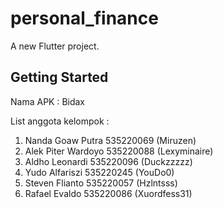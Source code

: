 # personal_finance

A new Flutter project.

## Getting Started
Nama APK : Bidax 

List anggota kelompok : 
1. Nanda Goaw Putra 535220069 (Miruzen)
2. Alek Piter Wardoyo 535220088 (Lexyminaire)
3. Aldho Leonardi 535220096 (Duckzzzzz)
4. Yudo Alfariszi 535220245 (YouDo0)
5. Steven Flianto 535220057 (Hzlntsss)
6. Rafael Evaldo 535220086 (Xuordfess31)
